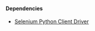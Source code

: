 #### Dependencies
- [Selenium Python Client Driver](http://selenium.googlecode.com/svn/trunk/docs/api/py/index.html)
